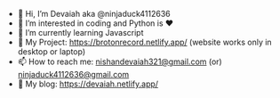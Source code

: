 - 👋 Hi, I’m Devaiah aka @ninjaduck4112636
- 👀 I’m interested in coding and Python is :heart:
- 🌱 I’m currently learning Javascript
- 💞️ My Project: https://brotonrecord.netlify.app/ (website works only in desktop or laptop)
- 📫 How to reach me: nishandevaiah321@gmail.com (or) ninjaduck4112636@gmail.com
- 🐼 My blog: https://devaiah.netlify.app/

<!---
ninjaduck4112636/ninjaduck4112636 is a ✨ special ✨ repository because its `README.md` (this file) appears on your GitHub profile.
You can click the Preview link to take a look at your changes.
--->
